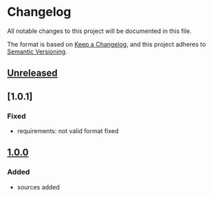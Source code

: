 # Changelog
All notable changes to this project will be documented in this file.

The format is based on [Keep a Changelog](https://keepachangelog.com/en/1.0.0/),
and this project adheres to [Semantic Versioning](https://semver.org/spec/v2.0.0.html).


## [Unreleased]

## [1.0.1]
### Fixed
- requirements: not valid format fixed

## [1.0.0]
### Added
- sources added



[Unreleased]: https://github.com/siggouroglou/swarmpit_client-/compare/1.0.0...develop

[1.0.0]: https://github.com/siggouroglou/swarmpit_client-/compare/0.0.0...1.0.0
